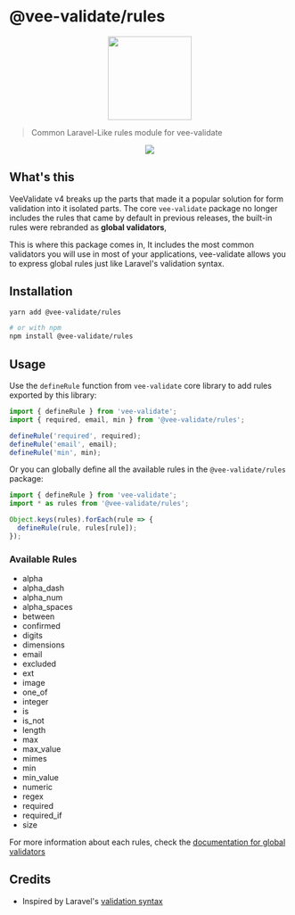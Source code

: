 # @vee-validate/rules

<p align="center">
  <a href="https://vee-validate.logaretm.com/v5/guide/global-validators" target="_blank">
    <img width="150" src="https://github.com/logaretm/vee-validate/blob/main/logo.png">
  </a>
</p>

> Common Laravel-Like rules module for vee-validate

<p align="center">
  <a href="https://github.com/sponsors/logaretm">
    <img src='https://sponsors.logaretm.com/sponsors.svg'>
  </a>
</p>

## What's this

VeeValidate v4 breaks up the parts that made it a popular solution for form validation into it isolated parts. The core `vee-validate` package no longer includes the rules that came by default in previous releases, the built-in rules were rebranded as **global validators**,

This is where this package comes in, It includes the most common validators you will use in most of your applications, vee-validate allows you to express global rules just like Laravel's validation syntax.

## Installation

```sh
yarn add @vee-validate/rules

# or with npm
npm install @vee-validate/rules
```

## Usage

Use the `defineRule` function from `vee-validate` core library to add rules exported by this library:

```js
import { defineRule } from 'vee-validate';
import { required, email, min } from '@vee-validate/rules';

defineRule('required', required);
defineRule('email', email);
defineRule('min', min);
```

Or you can globally define all the available rules in the `@vee-validate/rules` package:

```js
import { defineRule } from 'vee-validate';
import * as rules from '@vee-validate/rules';

Object.keys(rules).forEach(rule => {
  defineRule(rule, rules[rule]);
});
```

### Available Rules

- alpha
- alpha_dash
- alpha_num
- alpha_spaces
- between
- confirmed
- digits
- dimensions
- email
- excluded
- ext
- image
- one_of
- integer
- is
- is_not
- length
- max
- max_value
- mimes
- min
- min_value
- numeric
- regex
- required
- required_if
- size

For more information about each rules, check the [documentation for global validators](https://vee-validate.logaretm.com/v5/guide/global-validators)

## Credits

- Inspired by Laravel's [validation syntax](https://laravel.com/docs/5.4/validation)
